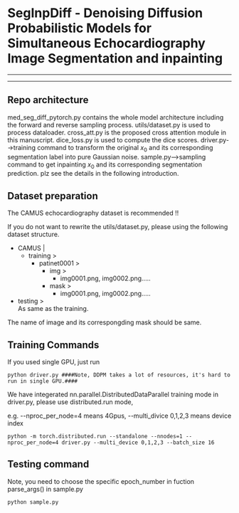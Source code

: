 # SegInpDiff - Denoising Diffusion Probabilistic Models for Simultaneous Echocardiography Image Segmentation and inpainting

___

---
## Repo architecture
med_seg_diff_pytorch.py contains the whole model architecture including the forward and reverse sampling process.
utils/dataset.py is used to process dataloader.
cross_att.py is the proposed cross attention module in this manuscript.
dice_loss.py is used to compute the dice scores.
driver.py-->training command to transform the original $x_0$ and its corresponding segmentation label into pure Gaussian noise.
sample.py-->sampling command to get inpainting $x_0$ and its corresponding segmentation prediction.
plz see the details in the following introduction.

## Dataset preparation

The CAMUS echocardiography dataset is recommended !! 

If you do not want to rewrite the utils/dataset.py, please using the following dataset structure.

- CAMUS |  
  - training >  
    - patinet0001 >
		- img >
			- img0001.png, img0002.png.....
		- mask >
			- img0001.png, img0002.png.....
 - testing >  
	As same as the training.
			
The name of image and its correspongding mask should be same. 
			
	 


	 




## Training Commands
If you used single GPU, just run
```
python driver.py ####Note, DDPM takes a lot of resources, it's hard to run in single GPU.####

```
We have integerated nn.parallel.DistributedDataParallel training mode in driver.py, please use distributed.run mode,

e.g. --nproc_per_node=4 means 4Gpus, --multi_divice 0,1,2,3 means device index

```
python -m torch.distributed.run --standalone --nnodes=1 --nproc_per_node=4 driver.py --multi_device 0,1,2,3 --batch_size 16
```

## Testing command
Note, you need to choose the specific epoch_number in fuction parse_args() in sample.py
```
python sample.py
```

